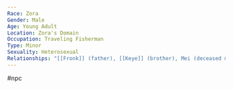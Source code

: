 ```yaml
---
Race: Zora
Gender: Male
Age: Young Adult
Location: Zora's Domain
Occupation: Traveling Fisherman
Type: Minor
Sexuality: Heterosexual
Relationships: "[[Fronk]] (father), [[Keye]] (brother), Mei (deceased mother)"
---
```

#npc 


